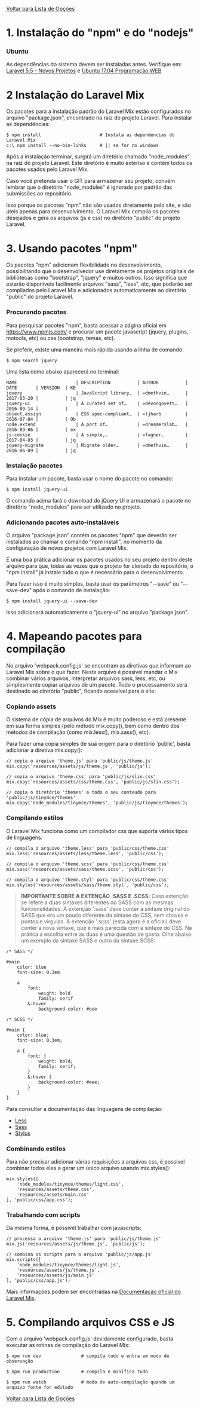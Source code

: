 [Voltar para Lista de Opções](https://bitbucket.org/rpdesignerfly/sofia/wiki/browse/)

# 1. Instalação do "npm" e do "nodejs"

### Ubuntu

As dependências do sistema devem ser instaladas antes. Verifique em:
[Laravel 5.5 - Novos Projetos](https://bitbucket.org/rpdesignerfly/sofia/wiki/Laravel%205.5%20-%2001%20Criando%20Novos%20Projetos) e 
[Ubuntu 17.04 Programação WEB](https://bitbucket.org/rpdesignerfly/sofia/wiki/OS%20Ubuntu%2017.04%20Programação%20WEB)

# 2 Instalação do Laravel Mix

Os pacotes para a instalação padrão do Laravel Mix estão configurados no arquivo "package.json", 
encontrado na raiz do projeto Laravel. Para instalar as dependências:

```
$ npm install                      # Instala as dependencias do Laravel Mix
c:\ npm install --no-bin-links     # || se for no windows
```
Após a instalação terminar, surgirá um diretório chamado "node_modules" na raiz do projeto Laravel.
Este diretório é muito extenso e contém todos os pacotes usados pelo Laravel Mix.

Caso você pretenda usar o GIT para armazenar seu projeto, convém lembrar que o diretório "node_modules" é ignorado por padrão das submissões ao repositório.

Isso porque os pacotes "npm" não são usados diretamente pelo site, e são úteis apenas para desenvolvimento. O Laravel Mix compila os pacotes desejados e gera os arquivos (js e css) no diretório "public" do projeto Laravel.

# 3. Usando pacotes "npm"

Os pacotes "npm" adicionam flexibilidade no desenvolvimento, possibilitando que o desenvolvedor use diretamente os projetos originais de bibliotecas como "bootstrap", "jquery" e muitos outros. Isso significa que estarão disponíveis facilmente arquivos "sass", "less", etc, que poderão ser compilados pelo Laravel Mix e adicionados automaticamente ao diretório "public" do projeto Laravel.

### Procurando pacotes

Para pesquisar pacotes "npm", basta acessar a página oficial em https://www.npmjs.com/ e procurar um pacote javascript (jquery, plugins, motools, etc) ou css (bootstrap, temas, etc).

Se preferir, existe uma maneira mais rápida usando a linha de comando:

```
$ npm search jquery
```

Uma lista como abaixo aparecerá no terminal:

```
NAME                      | DESCRIPTION          | AUTHOR          | DATE       | VERSION  | KE
jquery                    | JavaScript library…  | =dmethvin…      | 2017-03-20 |          | jq
jquery-ui                 | A curated set of…    | =devongovett…   | 2016-09-14 |          | 
object.assign             | ES6 spec-compliant…  | =ljharb         | 2016-07-04 |          | Ob
node.extend               | A port of…           | =dreamerslab…   | 2016-09-06 |          | ex
js-cookie                 | A simple,…           | =fagner…        | 2017-04-03 |          | jq
jquery-migrate            | Migrate older…       | =dmethvin…      | 2016-06-09 |          | jq
```

### Instalação pacotes

Para instalar um pacote, basta usar o nome do pacote no comando:

```
$ npm install jquery-ui
```

O comando acima fará o download do jQuery UI e armazenará o pacote no diretório "node_modules" para ser utilizado no projeto. 

### Adicionando pacotes auto-instaláveis

O arquivo "package.json" contém os pacotes "npm" que deverão ser instalados ao chamar o comando "npm install", no momento da configuração de novos projetos com Laravel Mix.

É uma boa prática adicionar os pacotes usados no seu projeto dentro deste arquivo para que, todas as vezes que o projeto for clonado do repositório, o "npm install" já instale tudo o que é necessário para o desenvolvimento.

Para fazer isso é muito simples, basta usar os parâmetros "--save" ou "--save-dev" após o comando de instalação:

```
$ npm install jquery-ui --save-dev
```
Isso adicionará automaticamente o "jquery-ui" no arquivo "package.json".


# 4. Mapeando pacotes para compilação

No arquivo 'webpack.config.js' se encontram as diretivas que informam ao Laravel Mix sobre o que fazer.
Neste arquivo é possível mandar o Mix combinar vários arquivos, interpretar arquivos sass, less, etc, ou simplesmente copiar arquivos de um pacote. Todo o processamento será destinado ao diretório "public", ficando acessível para o site:

### Copiando assets

O sistema de cópia de arquivos do Mix é muito poderoso e está presente em sua forma simples (pelo método mix.copy(), bem como dentro dos métodos de compilação (como mix.less(), mix.sass(), etc). 

Para fazer uma cópia simples de sua origem para o diretório 'public', basta adicionar a diretiva mix.copy():

```
// copia o arquivo 'theme.js' para 'public/js/theme.js'
mix.copy('resources/assets/js/theme.js', 'public/js');          

// copia o arquivo 'theme.css' para 'public/js/slin.css'
mix.copy('resources/assets/css/theme.css', 'public/js/slin.css');

// copia o diretório 'themes' e todo o seu conteudo para 'public/js/tinymce/themes'
mix.copy('node_modules/tinymce/themes', 'public/js/tinymce/themes');
```

### Compilando estilos

O Laravel Mix funciona como um compilador css que suporta vários tipos de linguagens:

```
// compila o arquivo 'theme.less' para 'public/css/theme.css'
mix.less('resources/assets/less/theme.less', 'public/css');       

// compila o arquivo 'theme.scss' para 'public/css/theme.css'
mix.sass('resources/assets/sass/theme.scss', 'public/css'); 

// compila o arquivo 'theme.styl' para 'public/css/theme.css'
mix.stylus('resources/assets/sass/theme.styl', 'public/css'); 
```

> **IMPORTANTE SOBRE A EXTENÇÃO .SASS E .SCSS:** Casa extenção se refere a duas sintaxes diferentes do SASS com as mesmas funcionalidades. A extenção '.sass' deve conter a sintaxe original do SASS que era um pouco diferente da sintaxe do CSS, sem chaves e pontos e virgulas. A extenção '.scss' (esta agora é a oficial) deve conter a nova sintaxe, que é mais parecida com a sintaxe do CSS. Na prática a escolha entre as duas é uma questão de gosto. Olhe abaixo um exemplo da sintaxe SASS e outro da sintaxe SCSS:

```
/* SASS */

#main
    color: blue
    font-size: 0.3em

    a
        font:
            weight: bold
            family: serif
        &:hover
            background-color: #eee
```

```
/* SCSS */

#main {
    color: blue;
    font-size: 0.3em;

    a {
        font: {
            weight: bold;
            family: serif;
        }
        &:hover {
            background-color: #eee;
        }
    }
}
```



Para consultar a documentação das linguagens de compilação:

* [Less](http://lesscss.org)
* [Sass](http://sass-lang.com)
* [Stylus](http://stylus-lang.com/)

### Combinando estilos

Para não precisar adicionar várias requisições a arquivos css, é possível combinar todos eles a gerar um único arquivo usando mix.styles():

```
mix.styles([
    'node_modules/tinymce/themes/light.css',
    'resources/assets/theme.css',
    'resources/assets/main.css'
], 'public/css/app.css');
```

### Trabalhando com scripts

Da mesma forma, é possível trabalhar com javascripts:

```
// processa o arquivo 'theme.js' para 'public/js/theme.js'
mix.js('resources/assets/js/theme.js', 'public/js'); 

// combina os scripts para o arquivo 'public/js/app.js'
mix.scripts([
    'node_modules/tinymce/themes/light.js',
    'resources/assets/js/theme.js',
    'resources/assets/js/main.js'
], 'public/css/app.js');
```

Mais informações podem ser encontradas na [Documentação oficial do Laravel Mix](https://laravel.com/docs/5.4/mix). 


# 5. Compilando arquivos CSS e JS

Com o arquivo 'webpack.config.js' devidamente configurado, basta executar as rotinas de compilação do Laravel Mix:


```
$ npm run dev               # compila tudo e entra em modo de observação

```

```
$ npm run production        # compila e minifica tudo

```

```
$ npm run watch             # modo de auto-compilação quando um arquivo fonte for editado

```

[Voltar para Lista de Opções](https://bitbucket.org/rpdesignerfly/sofia/wiki/browse/)